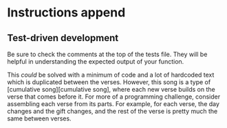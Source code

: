 # Instructions append

## Test-driven development

 Be sure to check the comments at the top of the tests file.
 They will be helpful in understanding the expected output of your function.

This _could_ be solved with a minimum of code and a lot of hardcoded text which is duplicated between the verses.
However, this song is a type of [cumulative song][cumulative song], where each new verse builds on the verse that comes before it.
For more of a programming challenge, consider assembling each verse from its parts.
For example, for each verse, the day changes and the gift changes, and the rest of the verse is pretty much the same between verses.
